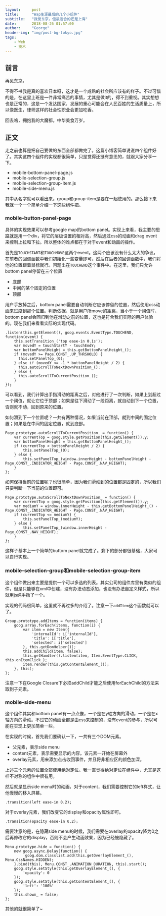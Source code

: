 ```yaml
---
layout:     post
title:      "Wap生涯最后的几个小组件"
subtitle:   "我爱东京，但最适合的还是上海"
date:       2018-08-26 01:57:00
author:     "George"
header-img: "img/post-bg-tokyo.jpg"
tags:
    - Web
    - 技术
---
```


## 前言

再见东京。

不得不书我是真的喜欢日本呀，这才是一个成熟的社会所应该有的样子。不过可惜的是，在这里上班是一件非常痛苦的事情，尤其是做it的，得不到重视。其实想想也是正常的，这是一个发达国家，发展的重心可能会在人民百姓的生活质量上，所以像医生，律师这样的社会性职业会更加吃香。

回去咯，拥抱我的大魔都，中华美食万岁。

## 正文

走之前也算是把自己要做的东西全部都做完了。这篇小博客简单说说四个组件好了。其实这四个组件的实现都很简单，只是觉得还挺有意思的，就跟大家分享一下。

- mobile-bottom-panel-page.js
- mobile-selection-group.js
- mobile-selection-group-item.js
- mobile-side-menu.js

其中从名字就可以看出来，group和group-item是要在一起使用的。那么接下来我就一个一个简单介绍一下这些组件把。

### mobile-button-panel-page

具体的实现效果可以参考google map的bottom panel。实现上来看，我主要的思路就是用一个div，将它的层级设置的相对高，然后通过css的动画和drag event来控制上拉和下拉。所以整体的难点都在于对于event和动画的操作。

首先是`TOUCHSTART`和`TOUCHMOVE`这两个event。这两个应该没有什么太大的争议，在前者的回调函数中我们初始化一些变量即可，然后在后者的回调函数中，我们将他的位置跟着鼠标就行。问题出在`TOUCHEND`这个事件中。在这里，我们只允许bottom panel停留在三个位置

- 底部
- 中间的某个固定的位置
- 顶部

用户手放掉之后，bottom panel需要自动判断它应该停留的位置，然后使用css动画来过度到那个位置。判断依据，就是用户所move的距离，当小于一个阈值时，bottom panel会回归到他在滑动之前的位置，这也是符合我们实际的用户体验的。现在我们来看看实际的实现代码。

```
.listen(this.getElement(), goog.events.EventType.TOUCHEND, function(event) {
    this.setTransition_('top ease-in 0.1s');
    var movedY = touchStartY - touchEndY;
    var bottomPanelHeight = this.getBottomPanelHeight_();
    if (movedY >= Page.CONST_.UP_THRSHOLD) {
      this.setPanelTop_(0);
    } else if (movedY <= -1 * bottomPanelHeight / 2) {
      this.autoScrollToNextDownPosition_();
    } else {
      this.autoScrollToCurrentPosition_();
    }
});
```

可以看到，我们计算出手指滑动的距离之后，对他进行了一次判断，如果上划超过一个阈值，就让它位于顶部；如果是往下滑动了一段距离，就自动到下一个位置，否则就不动，回到原来的位置。

如何滑到下一个位置呢？一共有两种情况，如果当前在顶部，就到中间的固定位置；如果是在中间的固定位置，就到底部。

```
Page.prototype.autoScrollToCurrentPosition_ = function() {
    var currentTop = goog.style.getPosition(this.getElement()).y;
    var bottomPanelHeight = this.getBottomPanelHeight_();
    if (currentTop < bottomPanelHeight / 2) {
        this.setPanelTop_(0);
    } else {
        this.setPanelTop_(window.innerHeight - bottomPanelHeight - Page.CONST_.INDICATOR_HEIGHT - Page.CONST_.NAV_HEIGHT);
    }
};
```

如何保持当前的位置呢？也很简单，因为我们滑动到的位置都是固定的，所以我们只要判断一下当前的位置即可。

```
Page.prototype.autoScrollToNextDownPosition_ = function() {
    var currentTop = goog.style.getPosition(this.getElement()).y;
    var mediumY = window.innerHeight - this.getBottomPanelHeight_() - Page.CONST_.INDICATOR_HEIGHT - Page.CONST_.NAV_HEIGHT;
    if (currentTop <= mediumY) {
        this.setPanelTop_(mediumY);
    } else {
        this.setPanelTop_(window.innerHeight - Page.CONST_.NAV_HEIGHT);
    }
};
```

这样子基本上一个简单的buttom panel就完成了。剩下的部分都很基础，大家可以自行实现。

### mobile-selection-group和mobile-selection-group-item

这个组件做出来主要是提供一个可以多选的列表。其实公司的组件库里有类似的组件，但是只能够在xml中创建，没有办法动态添加，也没有办法自定义样式，所以就用js纯手撸了一个。

实现的代码很简单，这里就不再过多的介绍了。注意一下`addItem`这个函数就可以了。

```
Group.prototype.addItems = function(items) {
    goog.array.forEach(items, function(i) {
        var item = new Item({
            'internalId': i['internalId'],
            'title': i['title'],
            'selected': i['selected']
        }, this.getDomHelper());
        this.addChild(item, false);
        this.getHandler().listen(item, Item.EventType.CLICK, this.onItemClick_);
        item.render(this.getContentElement_());
    }, this);
};
```

注意一下在Google Closure下必须addChild才能之后使用forEachChild的方法来取到子元素。

### mobile-side-menu

这个组件其实和bottom panel有一点点像，一个是在y轴方向的滑动，一个是在x轴方向的滑动。不过它的动画全都是由css来控制的，没有event的参与，所以可能在实现上更加简单一些。

在实现的时候，首先我们要确认一下，一共有三个DOM元素。

- 父元素，表示side menu
- content元素，表示需要显示的内容。该元素一开始在屏幕外
- overlay元素，用来添加点击收回事件，并且将非相应区的颜色加深。

上述三个元素的位置全部使用绝对定位。我一直觉得绝对定位在组件中，尤其是这样不对称的组件中很有用。

然后就是显示side menu时的动画，对于content，我们需要控制它的left样式，让他慢慢的移入屏幕。

```
.transition(left ease-in 0.2);
```

对于overlay元素，我们改变它的display和opacity属性即可。

```
.transition(opacity ease-in 0.2);
```

需要注意的是，在隐藏side menu的时候，我们需要在overlay的opacity降为0之后再修改它的display，否则不会产生动画效果，因为已经被隐藏了。

```
Menu.prototype.hide = function() {
    new goog.async.Delay(function() {
         goog.dom.classlist.add(this.getOverlayElement_(), Menu.CssNames.HIDDEN);
    }.bind(this), Menu.CONST_.ANIMATION_DURATION, this).start();
    goog.style.setStyle(this.getOverlayElement_(), {
        'opacity': 0
    });
    goog.style.setStyle(this.getContentElement_(), {
        'left': '100%'
    });
    this.shown_ = false;
};
```

其他的就很简单了~



